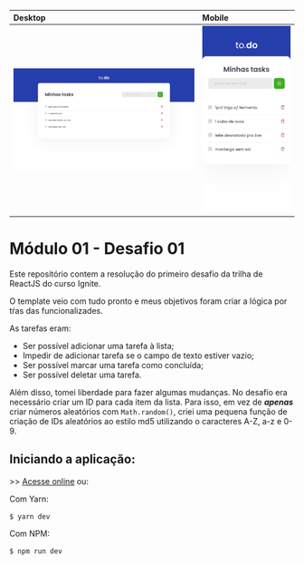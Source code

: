 | Desktop                         | Mobile                        |
| :------------------------------ | :---------------------------- |
| ![desktop](.github/desktop.png) | ![mobile](.github/mobile.png) |

# Módulo 01 - Desafio 01

Este repositório contem a resolução do primeiro desafio da trilha de ReactJS do curso Ignite.

O template veio com tudo pronto e meus objetivos foram criar a lógica por tŕas das funcionalizades.

As tarefas eram:
* Ser possível adicionar uma tarefa à lista;
* Impedir de adicionar tarefa se o campo de texto estiver vazio;
* Ser possível marcar uma tarefa como concluída;
* Ser possível deletar uma tarefa.

Além disso, tomei liberdade para fazer algumas mudanças.
No desafio era necessário criar um ID para cada item da lista. Para isso, em
vez de ***apenas*** criar números aleatórios com `Math.random()`, criei uma pequena
função de criação de IDs aleatórios ao estilo md5 utilizando o caracteres A-Z,
a-z e 0-9.

## Iniciando a aplicação:

\>\> [Acesse online](https://mvitor.dev/ignite-reactjs-chap01-desafio01/) ou:

Com Yarn:

```
$ yarn dev
```

Com NPM:

```
$ npm run dev
```

